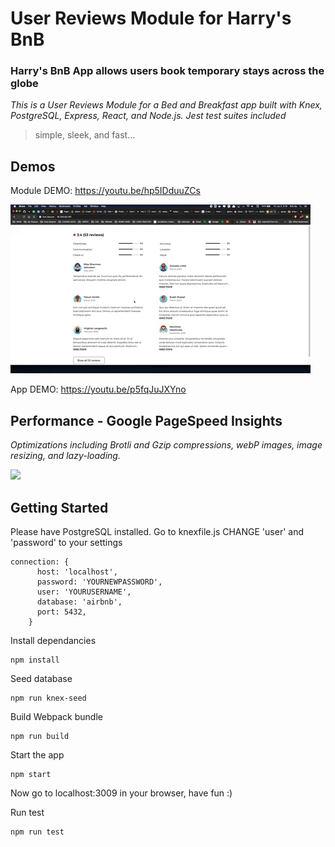 # User Reviews Module for Harry's BnB 
### Harry's BnB App allows users book temporary stays across the globe
*This is a User Reviews Module for a Bed and Breakfast app built with Knex, PostgreSQL, Express, React, and Node.js. Jest test suites included*

> simple, sleek, and fast...

## Demos 

Module DEMO: https://youtu.be/hp5IDduuZCs

![](HARRYBNB_REVIEWS_DEMO.gif)

App DEMO: https://youtu.be/p5fqJuJXYno


## Performance - Google PageSpeed Insights
*Optimizations including Brotli and Gzip compressions, webP images, image resizing, and lazy-loading.*


![](https://i.imgur.com/QaQ4tsp.png)


## Getting Started 
Please have PostgreSQL installed. Go to knexfile.js
CHANGE 'user' and 'password' to your settings
```
connection: {
      host: 'localhost',
      password: 'YOURNEWPASSWORD',
      user: 'YOURUSERNAME',
      database: 'airbnb',
      port: 5432,
    }
```


Install dependancies
```
npm install
```

Seed database
```
npm run knex-seed
```

Build Webpack bundle

```
npm run build
```

Start the app
```
npm start
```

Now go to localhost:3009 in your browser, have fun :)


Run test
```
npm run test
```



